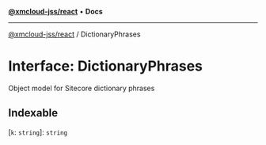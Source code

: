 [**@xmcloud-jss/react**](../README.md) • **Docs**

***

[@xmcloud-jss/react](../README.md) / DictionaryPhrases

# Interface: DictionaryPhrases

Object model for Sitecore dictionary phrases

## Indexable

 \[`k`: `string`\]: `string`
